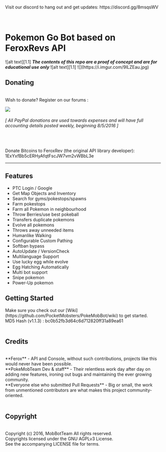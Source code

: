 <br>
Visit our discord to hang out and get updates: https://discord.gg/8msqsWV <br/>
<br>
<br>
<h1>Pokemon Go Bot based on FeroxRevs API</h1>
<!-- disclaimer -->
![alt text][1.1] <strong><em> The contents of this repo are a proof of concept and are for educational use only </em></strong> ![alt text][1.1]
![](https://i.imgur.com/9lLZEau.jpg)
<br>
<h2><a name="donating">Donating</a></h2>
<br>
Wish to donate? Register on our forums :


[![](https://i.imgur.com/9al9LSj.gif)](http://forum.pokemobbot.com/)

<h6><em>[ All PayPal donations are used towards expenses and will have full accounting details posted weekly, beginning 8/5/2016 ]</em></h6><br>

Donate Bitcoins to FeroxRev (the original API library developer): <br>
1ExYxfBb5cERHyAfqtFscJW7vm2vWBbL3e <br>



<hr/>

<h2><a name="features">Features</a></h2>

 - PTC Login / Google
 - Get Map Objects and Inventory
 - Search for gyms/pokestops/spawns
 - Farm pokestops
 - Farm all Pokemon in neighbourhood
 - Throw Berries/use best pokeball
 - Transfers duplicate pokemons
 - Evolve all pokemons
 - Throws away unneeded items
 - Humanlike Walking
 - Configurable Custom Pathing
 - Softban bypass
 - AutoUpdate / VersionCheck
 - Multilanguage Support
 - Use lucky egg while evolve
 - Egg Hatching Automatically
 - Multi bot support
 - Snipe pokemon
 - Power-Up pokemon
 
<h2><a name="getting-started">Getting Started</a></h2>
Make sure you check out our [Wiki](https://github.com/PocketMobsters/PokeMobBot/wiki) to get started. <br>
MD5 Hash (v1.1.3) : bc0b52fb3d64c6d712820ff31a89ea61 <br>
<br>
<h2><a name="credits">Credits</a></h2><br>
**Ferox** - API and Console, without such contributions, projects like this would never have been possible. <br/>
**PokeMobTeam Dev & staff** - Their relentless work day after day on adding new features, ironing out bugs and maintaining the ever growing community.<br>
**Everyone else who submitted Pull Requests** - Big or small, the work from unmentioned contributors are what makes this project community-oriented. <br>
<br>
<h2><a name="copyright">Copyright</a></h2><br>
 Copyright (c) 2016, MobBotTeam  All rights reserved.<br>
 Copyrights licensed under the GNU AGPLv3 License.<br>
 See the accompanying LICENSE file for terms.<br>
